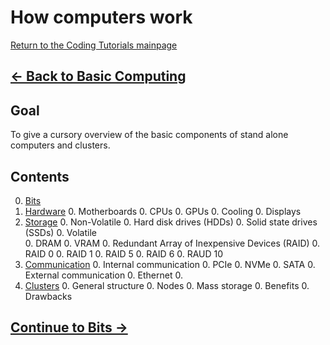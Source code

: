 # How computers work

[Return to the Coding Tutorials mainpage](https://luger-lab.github.io/coding-tutorials/)

## [&larr; Back to Basic Computing](https://luger-lab.github.io/coding-tutorials/basic_computing/)

## Goal
To give a cursory overview of the basic components of stand alone computers and clusters.

## Contents
0. [Bits](https://luger-lab.github.io/coding-tutorials/basic_computing_computers/bits/)
0. [Hardware](https://luger-lab.github.io/coding-tutorials/basic_computing_computers/hardware/)
    0. Motherboards
    0. CPUs
    0. GPUs
    0. Cooling
    0. Displays
0. [Storage](https://luger-lab.github.io/coding-tutorials/basic_computing_computers/storage/)
    0. Non-Volatile
        0. Hard disk drives (HDDs)
        0. Solid state drives (SSDs)
    0. Volatile  
        0. DRAM
        0. VRAM
    0. Redundant Array of Inexpensive Devices (RAID)
        0. RAID 0
        0. RAID 1
        0. RAID 5
        0. RAID 6
        0. RAUD 10
0. [Communication](https://luger-lab.github.io/coding-tutorials/basic_computing_computers/communication/)
    0. Internal communication
        0. PCIe
        0. NVMe
        0. SATA
    0. External communication
        0. Ethernet
        0.
0. [Clusters](https://luger-lab.github.io/coding-tutorials/basic_computing_computers/clusters/)
    0. General structure
        0. Nodes
        0. Mass storage
    0. Benefits
    0. Drawbacks

## [Continue to Bits &rarr;](https://luger-lab.github.io/coding-tutorials/basic_computing_computers/bits/)
